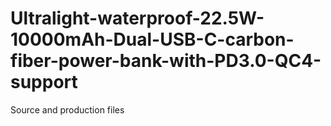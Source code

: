 # Ultralight-waterproof-22.5W-10000mAh-Dual-USB-C-carbon-fiber-power-bank-with-PD3.0-QC4-support
Source and production files
